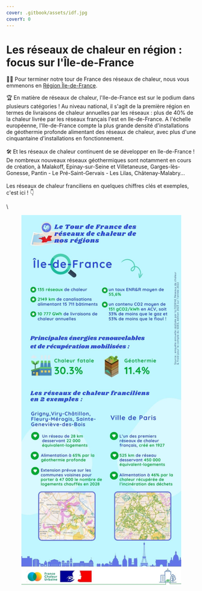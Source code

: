 ```yaml
---
cover: .gitbook/assets/idf.jpg
coverY: 0
---
```


# Les réseaux de chaleur en région : focus sur l'Île-de-France

🚴‍♂️ Pour terminer notre tour de France des réseaux de chaleur, nous vous emmenons en [Région Île-de-France](https://www.iledefrance.fr/).

🏆 En matière de réseaux de chaleur, l'Ile-de-France est sur le podium dans plusieurs catégories ! Au niveau national, il s'agit de la première région en termes de livraisons de chaleur annuelles par les réseaux : plus de 40% de la chaleur livrée par les réseaux français l'est en Ile-de-France. A l'échelle européenne, l'Ile-de-France compte la plus grande densité d'installations de géothermie profonde alimentant des réseaux de chaleur, avec plus d'une cinquantaine d'installations en fonctionnement.\
\
🛠 Et les réseaux de chaleur continuent de se développer en Ile-de-France ! De nombreux nouveaux réseaux géothermiques sont notamment en cours de création, à Malakoff, Epinay-sur-Seine et Villetaneuse, Garges-lès-Gonesse, Pantin - Le Pré-Saint-Gervais - Les Lilas, Châtenay-Malabry...\
\
Les réseaux de chaleur franciliens en quelques chiffres clés et exemples, c'est ici ! 👇

\


<figure><img src=".gitbook/assets/FCU_iledefrance.jpg" alt=""><figcaption></figcaption></figure>
